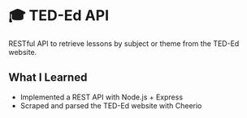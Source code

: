 # 🎓 TED-Ed API
RESTful API to retrieve lessons by subject or theme from the TED-Ed website.

## What I Learned

* Implemented a REST API with Node.js + Express
* Scraped and parsed the TED-Ed website with Cheerio
